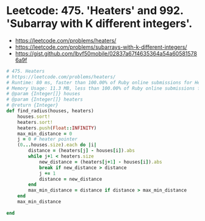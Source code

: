 # Leetcode: 475. 'Heaters' and 992. 'Subarray with K different integers'.

- https://leetcode.com/problems/heaters/
- https://leetcode.com/problems/subarrays-with-k-different-integers/
- https://gist.github.com/lbvf50mobile/02837a67f4635364a54a605815786a9f

```Ruby
# 475. Heaters
# https://leetcode.com/problems/heaters/
# Runtime: 80 ms, faster than 100.00% of Ruby online submissions for Heaters.
# Memory Usage: 11.3 MB, less than 100.00% of Ruby online submissions for Heaters.
# @param {Integer[]} houses
# @param {Integer[]} heaters
# @return {Integer}
def find_radius(houses, heaters)
    houses.sort!
    heaters.sort!
    heaters.push(Float::INFINITY)
    max_min_distance = 0
    j = 0 # heater pointer
    (0...houses.size).each do |i|
        distance = (heaters[j] - houses[i]).abs
        while j+1 < heaters.size 
            new_distance = (heaters[j+1] - houses[i]).abs
            break if new_distance > distance
            j += 1
            distance = new_distance
        end
        max_min_distance = distance if distance > max_min_distance
    end
    max_min_distance
    
end
```